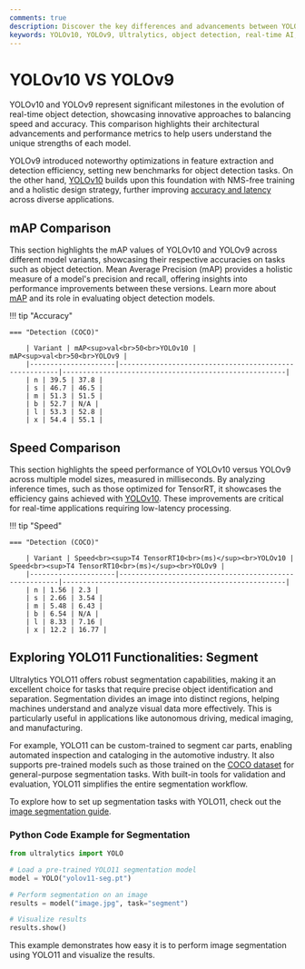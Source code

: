 ```yaml
---
comments: true
description: Discover the key differences and advancements between YOLOv10 and YOLOv9 in this detailed comparison. Learn how these Ultralytics models push the boundaries of real-time AI, object detection, and edge AI with enhanced accuracy, efficiency, and speed for cutting-edge computer vision applications.
keywords: YOLOv10, YOLOv9, Ultralytics, object detection, real-time AI, edge AI, computer vision, model comparison
---
```


# YOLOv10 VS YOLOv9

YOLOv10 and YOLOv9 represent significant milestones in the evolution of real-time object detection, showcasing innovative approaches to balancing speed and accuracy. This comparison highlights their architectural advancements and performance metrics to help users understand the unique strengths of each model.

YOLOv9 introduced noteworthy optimizations in feature extraction and detection efficiency, setting new benchmarks for object detection tasks. On the other hand, [YOLOv10](https://docs.ultralytics.com/models/yolov10/) builds upon this foundation with NMS-free training and a holistic design strategy, further improving [accuracy and latency](https://www.ultralytics.com/blog/ultralytics-yolo11-has-arrived-redefine-whats-possible-in-ai) across diverse applications.

## mAP Comparison

This section highlights the mAP values of YOLOv10 and YOLOv9 across different model variants, showcasing their respective accuracies on tasks such as object detection. Mean Average Precision (mAP) provides a holistic measure of a model's precision and recall, offering insights into performance improvements between these versions. Learn more about [mAP](https://www.ultralytics.com/glossary/mean-average-precision-map) and its role in evaluating object detection models.

!!! tip "Accuracy"

    === "Detection (COCO)"

    	| Variant | mAP<sup>val<br>50<br>YOLOv10 | mAP<sup>val<br>50<br>YOLOv9 |
    	|---------------------|-------------------------------------------------------|-------------------------------------------------------|
    	| n | 39.5 | 37.8 |
    	| s | 46.7 | 46.5 |
    	| m | 51.3 | 51.5 |
    	| b | 52.7 | N/A |
    	| l | 53.3 | 52.8 |
    	| x | 54.4 | 55.1 |


## Speed Comparison

This section highlights the speed performance of YOLOv10 versus YOLOv9 across multiple model sizes, measured in milliseconds. By analyzing inference times, such as those optimized for TensorRT, it showcases the efficiency gains achieved with [YOLOv10](https://docs.ultralytics.com/models/yolov10/). These improvements are critical for real-time applications requiring low-latency processing.

!!! tip "Speed"

    === "Detection (COCO)"

    	| Variant | Speed<br><sup>T4 TensorRT10<br>(ms)</sup><br>YOLOv10 | Speed<br><sup>T4 TensorRT10<br>(ms)</sup><br>YOLOv9 |
    	|---------------------|-------------------------------------------------------|-------------------------------------------------------|
    	| n | 1.56 | 2.3 |
    	| s | 2.66 | 3.54 |
    	| m | 5.48 | 6.43 |
    	| b | 6.54 | N/A |
    	| l | 8.33 | 7.16 |
    	| x | 12.2 | 16.77 |

## Exploring YOLO11 Functionalities: Segment

Ultralytics YOLO11 offers robust segmentation capabilities, making it an excellent choice for tasks that require precise object identification and separation. Segmentation divides an image into distinct regions, helping machines understand and analyze visual data more effectively. This is particularly useful in applications like autonomous driving, medical imaging, and manufacturing.

For example, YOLO11 can be custom-trained to segment car parts, enabling automated inspection and cataloging in the automotive industry. It also supports pre-trained models such as those trained on the [COCO dataset](https://docs.ultralytics.com/datasets/segment/coco/) for general-purpose segmentation tasks. With built-in tools for validation and evaluation, YOLO11 simplifies the entire segmentation workflow.

To explore how to set up segmentation tasks with YOLO11, check out the [image segmentation guide](https://www.ultralytics.com/blog/image-segmentation-with-ultralytics-yolo11-on-google-colab).

### Python Code Example for Segmentation

```python
from ultralytics import YOLO

# Load a pre-trained YOLO11 segmentation model
model = YOLO("yolov11-seg.pt")

# Perform segmentation on an image
results = model("image.jpg", task="segment")

# Visualize results
results.show()
```

This example demonstrates how easy it is to perform image segmentation using YOLO11 and visualize the results.
